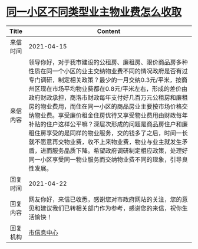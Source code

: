 # <a href="http://www.shangluo.gov.cn/zmhd/ldxxxx.jsp?urltype=leadermail.LeaderMailContentUrl&wbtreeid=1112&leadermailid=7161">同一小区不同类型业主物业费怎么收取</a>
| Title |                                                                                                                                                                   Content                                                                                                                                                                    |
|:-----:|----------------------------------------------------------------------------------------------------------------------------------------------------------------------------------------------------------------------------------------------------------------------------------------------------------------------------------------------|
| 来信时间  | 2021-04-15                                                                                                                                                                                                                                                                                                                                   |
| 来信内容  | 领导你好，对于我市建设的公租房、廉租房、限价商品房多种性质在同一个小区的业主交纳物业费不同的情况政府是否有过专门调研，制定相关政策？最少的一月交纳0.3元/平米，按商州区现在市场平均物业费都在0.8元/平米左右，形成的差价由政府财政承担，商洛市财政每年支付好几百万元公租房和廉租房的物业费用，而住在同一小区的商品房业主要按市场价格交纳物业费。享受廉价租金住房优待又享受物业费用由财政每年补贴的住户这样公平嘛？深层次形成的问题是商品房住户和廉租住房享受的是同样的物业服务，交的钱多了之后，时间一长就不愿意再交物业费，收不上来物业费，物业与业主就发生矛盾，进而服务品质下降。希望政府调研制定相应政策，处理好同一小区享受同一物业服务而交纳物业费不同的现象，引导良性发展。 |
| 回复时间  | 2021-04-22                                                                                                                                                                                                                                                                                                                                   |
| 回复内容  | 网友你好，来信已收悉，感谢您对市政府网站的关注，您的意见和建议我们已转相关部门作为参考，感谢您的来信，祝你生活愉快！                                                                                                                                                                                                                                                                                   |
| 回复机构  | <a href="../../categories/agencies/市信息中心.md">市信息中心</a>                                                                                                                                                                                                                                                                                       |